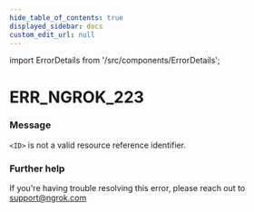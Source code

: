```yaml
---
hide_table_of_contents: true
displayed_sidebar: docs
custom_edit_url: null
---
```


import ErrorDetails from '/src/components/ErrorDetails';

# ERR_NGROK_223

### Message
`<ID>` is not a valid resource reference identifier.

### Further help
If you're having trouble resolving this error, please reach out to [support@ngrok.com](mailto:support@ngrok.com?subject=Help%20with%20ERR_NGROK_223)

<ErrorDetails error='err_ngrok_223' />
